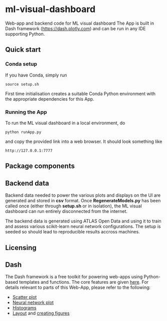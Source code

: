 # ml-visual-dashboard
Web-app and backend code for ML visual dashboard
The App is built in Dash framework (https://dash.plotly.com) and can be run in any IDE supporting Python. 

## Quick start

### Conda setup
If you have Conda, simply run
```
source setup.sh
```
First time initialisation creates a suitable Conda Python environment with the appropriate dependencies for this App.

### Running the App
To run the ML visual dashboard in a local environment, do
```
python runApp.py
```

and copy the provided link into a web browser. It should look something like
```
http://127.0.0.1:7777
```

## Package components

## Backend data

Backend data needed to power the various plots and displays on the UI are generated and stored in **csv** format.
Once **RegenerateModels.py** has been called once (either through **setup.sh** or in isolation), the ML visual 
dashboard can run entirely disconnected from the internet.

The backend data is generated using ATLAS Open Data and using it to train and assess various scikit-learn neural 
network configurations. The setup is seeded so should lead to reproducible results accross machines. 

## Licensing

## Dash
The Dash framework is a free toolkit for powering web-apps using Python-based templates and functions.
The core features are given [here](https://dash.plotly.com/dash-core-components). For details relevant 
to parts of this Web-App, please refer to the following:

- [Scatter plot](https://plotly.com/python/reference/scatter)
- [Neural network plot](https://plotly.com/python/reference/sankey)
- [Histograms](https://plotly.com/python/reference/histogram)
- [Layout](https://dash.plotly.com/layout) and [creating figures](https://plotly.com/python/creating-and-updating-figures/)  
